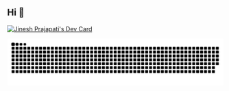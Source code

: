 ## Hi 👋

<!--
**vc-jinesh/vc-jinesh** is a ✨ _special_ ✨ repository because its `README.md` (this file) appears on your GitHub profile.

Here are some ideas to get you started:

- 🔭 I’m currently working on ...
- 🌱 I’m currently learning ...
- 👯 I’m looking to collaborate on ...
- 🤔 I’m looking for help with ...
- 💬 Ask me about ...
- 📫 How to reach me: ...
- 😄 Pronouns: ...
- ⚡ Fun fact: ...
-->

<a href="https://app.daily.dev/jineshprajapati"><img src="https://api.daily.dev/devcards/v2/K4D9I4CEHftsqTYEy4SFd.png?type=wide&r=32l" width="652" alt="Jinesh Prajapati's Dev Card"/></a>
<div align="center">
  <picture>
    <source media="(prefers-color-scheme: light)" srcset="https://github.com/vc-jinesh/vc-jinesh/blob/output/github-contribution-grid-snake.svg">
    <img alt="github contribution grid snake animation" src="https://github.com/vc-jinesh/vc-jinesh/blob/output/github-contribution-grid-snake.svg">
  </picture>
</div>
